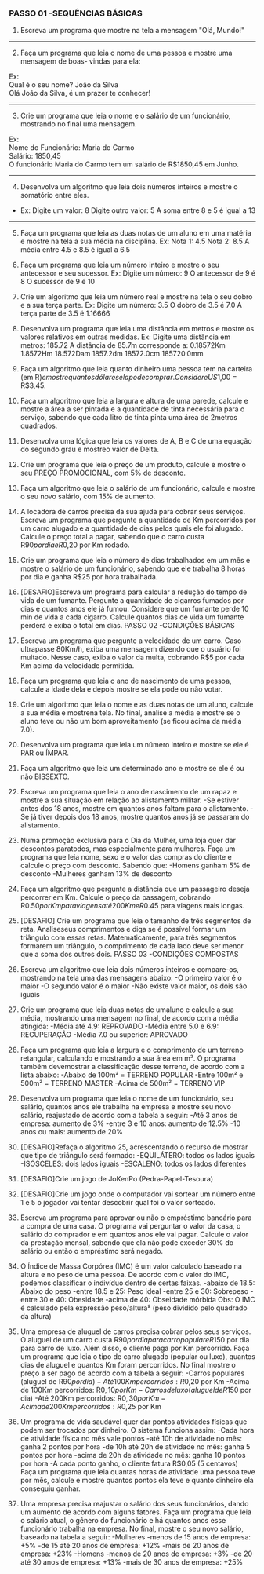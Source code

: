 ### PASSO 01 -SEQUÊNCIAS BÁSICAS

 1. Escreva um programa que mostre na tela a mensagem "Olá, Mundo!"
 
 ---
 
 2. Faça um programa que leia o nome de uma pessoa e mostre uma mensagem de boas- vindas para ela: 
 
 Ex: </br>
 Qual é o seu nome? João da Silva </br>
 Olá João da Silva, é um prazer te conhecer!

 ---

 3. Crie um programa que leia o nome e o salário de um funcionário, mostrando no final uma mensagem.

 Ex: </br>
 Nome do Funcionário: Maria do Carmo </br>
 Salário: 1850,45 </br>
 O funcionário Maria do Carmo tem um salário de R$1850,45 em Junho.
 
 ---
 
 4. Desenvolva um algoritmo que leia dois números inteiros e mostre o somatório entre eles. 
 - Ex: Digite um valor: 8 
 Digite outro valor: 5 
 A soma entre 8 e 5 é igual a 13

---

 5) Faça um programa que leia as duas notas de um aluno em uma matéria e mostre na tela a sua média na disciplina. Ex: Nota 1: 4.5 Nota 2: 8.5 A média entre 4.5 e 8.5 é igual a 6.5
 7) Faça um programa que leia um número inteiro e mostre o seu antecessor e seu sucessor. Ex: Digite um número: 9 O antecessor de 9 é 8 O sucessor de 9 é 10
 8) Crie um algoritmo que leia um número real e mostre na tela o seu dobro e a sua terça parte. Ex: Digite um número: 3.5 O dobro de 3.5 é 7.0 A terça parte de 3.5 é 1.16666
 9) Desenvolva um programa que leia uma distância em metros e mostre os valores relativos em outras medidas. Ex: Digite uma distância em metros: 185.72 A distância de 85.7m corresponde a: 0.18572Km 1.8572Hm 18.572Dam
 1857.2dm 18572.0cm 185720.0mm
 
9) Faça um algoritmo que leia quanto dinheiro uma pessoa tem na carteira (em R$) e mostre quantos dólares ela pode comprar. Considere US$1,00 = R$3,45.
 10) Faça um algoritmo que leia a largura e altura de uma parede, calcule e mostre a área a ser pintada e a quantidade de tinta necessária para o serviço, sabendo que cada litro de tinta pinta uma área de 2metros quadrados.
 11) Desenvolva uma lógica que leia os valores de A, B e C de uma equação do segundo grau e mostreo valor de Delta.
 12) Crie um programa que leia o preço de um produto, calcule e mostre o seu PREÇO PROMOCIONAL, com 5% de desconto.
 13) Faça um algoritmo que leia o salário de um funcionário, calcule e mostre o seu novo salário, com 15% de aumento.
 14) A locadora de carros precisa da sua ajuda para cobrar seus serviços. Escreva um programa que pergunte a quantidade de Km percorridos por um carro alugado e a quantidade de dias pelos quais ele foi alugado. Calcule o preço total a pagar, sabendo que o carro custa R$90 por dia e R$0,20 por Km rodado.
 15) Crie um programa que leia o número de dias trabalhados em um mês e mostre o salário de um funcionário, sabendo que ele trabalha 8 horas por dia e ganha R$25 por hora trabalhada.
 16) [DESAFIO]Escreva um programa para calcular a redução do tempo de vida de um fumante. Pergunte a quantidade de cigarros fumados por dias e quantos anos ele já fumou. Considere que um fumante perde 10 min de vida a cada cigarro. Calcule quantos dias de vida um fumante perderá e exiba o total em dias.
 PASSO 02 -CONDIÇÕES BÁSICAS
 17) Escreva um programa que pergunte a velocidade de um carro. Caso ultrapasse 80Km/h, exiba uma mensagem dizendo que o usuário foi multado. Nesse caso, exiba o valor da multa, cobrando R$5 por cada Km acima da velocidade permitida.
 18) Faça um programa que leia o ano de nascimento de uma pessoa, calcule a idade dela e depois mostre se ela pode ou não votar.
 19) Crie um algoritmo que leia o nome e as duas notas de um aluno, calcule a sua média e mostrena tela. No final, analise a média e mostre se o aluno teve ou não um bom aproveitamento (se ficou acima da média 7.0).
 20) Desenvolva um programa que leia um número inteiro e mostre se ele é PAR ou ÍMPAR.
 21) Faça um algoritmo que leia um determinado ano e mostre se ele é ou não BISSEXTO.
 22) Escreva um programa que leia o ano de nascimento de um rapaz e mostre a sua situação em relação ao alistamento militar. -Se estiver antes dos 18 anos, mostre em quantos anos faltam para o alistamento. -Se já tiver depois dos 18 anos, mostre quantos anos já se passaram do alistamento.
 
23) Numa promoção exclusiva para o Dia da Mulher, uma loja quer dar descontos paratodos, mas especialmente para mulheres. Faça um programa que leia nome, sexo e o valor das compras do cliente e calcule o preço com desconto. Sabendo que: -Homens ganham 5% de desconto -Mulheres ganham 13% de desconto
 24) Faça um algoritmo que pergunte a distância que um passageiro deseja percorrer em Km. Calcule o preço da passagem, cobrando R$0.50 por Km para viagens até 200Km e R$0.45 para viagens mais longas.
 25) [DESAFIO] Crie um programa que leia o tamanho de três segmentos de reta. Analiseseus comprimentos e diga se é possível formar um triângulo com essas retas. Matematicamente, para três segmentos formarem um triângulo, o comprimento de cada lado deve ser menor que a soma dos outros dois.
 PASSO 03 -CONDIÇÕES COMPOSTAS
 26) Escreva um algoritmo que leia dois números inteiros e compare-os, mostrando na tela uma das mensagens abaixo: -O primeiro valor é o maior -O segundo valor é o maior -Não existe valor maior, os dois são iguais
 27) Crie um programa que leia duas notas de umaluno e calcule a sua média, mostrando uma mensagem no final, de acordo com a média atingida: -Média até 4.9: REPROVADO -Média entre 5.0 e 6.9: RECUPERAÇÃO -Média 7.0 ou superior: APROVADO
 28) Faça um programa que leia a largura e o comprimento de um terreno retangular, calculando e mostrando a sua área em m². O programa também devemostrar a classificação desse terreno, de acordo com a lista abaixo: -Abaixo de 100m² = TERRENO POPULAR -Entre 100m² e 500m² = TERRENO MASTER -Acima de 500m² = TERRENO VIP
 29) Desenvolva um programa que leia o nome de um funcionário, seu salário, quantos anos ele trabalha na empresa e mostre seu novo salário, reajustado de acordo com a tabela a seguir: -Até 3 anos de empresa: aumento de 3% -entre 3 e 10 anos: aumento de 12.5% -10 anos ou mais: aumento de 20%
 30) [DESAFIO]Refaça o algoritmo 25, acrescentando o recurso de mostrar que tipo de triângulo será formado: -EQUILÁTERO: todos os lados iguais -ISÓSCELES: dois lados iguais -ESCALENO: todos os lados diferentes
 31) [DESAFIO]Crie um jogo de JoKenPo (Pedra-Papel-Tesoura)
 32) [DESAFIO]Crie um jogo onde o computador vai sortear um número entre 1 e 5 o jogador vai tentar descobrir qual foi o valor sorteado.
 
33) Escreva um programa para aprovar ou não o empréstimo bancário para a compra de uma casa. O programa vai perguntar o valor da casa, o salário do comprador e em quantos anos ele vai pagar. Calcule o valor da prestação mensal, sabendo que ela não pode exceder 30% do salário ou então o empréstimo será negado.
 34) O Índice de Massa Corpórea (IMC) é um valor calculado baseado na altura e no peso de uma pessoa. De acordo com o valor do IMC, podemos classificar o indivíduo dentro de certas faixas.
 -abaixo de 18.5: Abaixo do peso -entre 18.5 e 25: Peso ideal -entre 25 e 30: Sobrepeso -entre 30 e 40: Obesidade -acima de 40: Obseidade mórbida
 Obs: O IMC é calculado pela expressão peso/altura² (peso dividido pelo quadrado da altura)
 35) Uma empresa de aluguel de carros precisa cobrar pelos seus serviços. O aluguel de um carro custa R$90 por dia para carro popular e R$150 por dia para carro de luxo. Além disso, o cliente paga por Km percorrido. Faça um programa que leia o tipo de carro alugado (popular ou luxo), quantos dias de aluguel e quantos Km foram percorridos. No final mostre o preço a ser pago de acordo com a tabela a seguir:
 -Carros populares (aluguel de R$90 por dia) -Até 100Km percorridos: R$0,20 por Km -Acima de 100Km percorridos: R$0,10 por Km -Carros de luxo (aluguel de R$150 por dia) -Até 200Km percorridos: R$0,30 por Km -Acima de 200Km percorridos: R$0,25 por Km
 36) Um programa de vida saudável quer dar pontos atividades físicas que podem ser trocados por dinheiro. O sistema funciona assim:
 -Cada hora de atividade física no mês vale pontos -até 10h de atividade no mês: ganha 2 pontos por hora -de 10h até 20h de atividade no mês: ganha 5 pontos por hora -acima de 20h de atividade no mês: ganha 10 pontos por hora -A cada ponto ganho, o cliente fatura R$0,05 (5 centavos)  
 Faça um programa que leia quantas horas de atividade uma pessoa teve por mês, calcule e mostre quantos pontos ela teve e quanto dinheiro ela conseguiu ganhar.
 37) Uma empresa precisa reajustar o salário dos seus funcionários, dando um aumento de acordo com alguns fatores. Faça um programa que leia o salário atual, o gênero do funcionário e há quantos anos esse funcionário trabalha na empresa. No final, mostre o seu novo salário, baseado na tabela a seguir:
 -Mulheres -menos de 15 anos de empresa: +5% -de 15 até 20 anos de empresa: +12% -mais de 20 anos de empresa: +23% -Homens -menos de 20 anos de empresa: +3% -de 20 até 30 anos de empresa: +13% -mais de 30 anos de empresa: +25%
